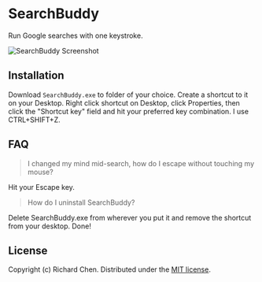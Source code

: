 # SearchBuddy
Run Google searches with one keystroke.

![SearchBuddy Screenshot](http://i.imgur.com/cQ1fpZt.png)
## Installation
Download `SearchBuddy.exe` to folder of your choice. Create a shortcut to it on your Desktop. Right click shortcut on Desktop, click Properties, then click the "Shortcut key" field and hit your preferred key combination. I use CTRL+SHIFT+Z.
## FAQ
> I changed my mind mid-search, how do I escape without touching my mouse?

Hit your Escape key.

> How do I uninstall SearchBuddy?

Delete SearchBuddy.exe from wherever you put it and remove the shortcut from your desktop. Done!
## License

Copyright (c) Richard Chen.  Distributed under the [MIT license](https://opensource.org/licenses/MIT).
